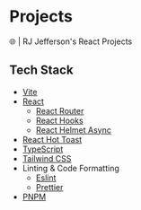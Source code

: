 # Projects

🌐 | RJ Jefferson's React Projects

## Tech Stack

- [Vite](https://vitejs.dev/)
- [React](https://react.dev/)
  - [React Router](https://reactrouter.com/)
  - [React Hooks](https://legacy.reactjs.org/docs/hooks-intro.html)
  - [React Helmet Async](https://www.npmjs.com/package/react-helmet-async)
- [React Hot Toast](https://react-hot-toast.com/)
- [TypeScript](https://www.typescriptlang.org/)
- [Tailwind CSS](https://tailwindcss.com/)
- Linting & Code Formatting
  - [Eslint](https://eslint.org/)
  - [Prettier](https://prettier.io/)
- [PNPM](https://pnpm.io/)

<!-- # React + TypeScript + Vite

This template provides a minimal setup to get React working in Vite with HMR and some ESLint rules.

Currently, two official plugins are available:

- [@vitejs/plugin-react](https://github.com/vitejs/vite-plugin-react/blob/main/packages/plugin-react/README.md)
  uses [Babel](https://babeljs.io/) for Fast Refresh
- [@vitejs/plugin-react-swc](https://github.com/vitejs/vite-plugin-react-swc) uses
  [SWC](https://swc.rs/) for Fast Refresh

## Expanding the ESLint configuration

If you are developing a production application, we recommend updating the configuration to enable
type aware lint rules:

- Configure the top-level `parserOptions` property like this:

```js
export default {
  // other rules...
  parserOptions: {
    ecmaVersion: 'latest',
    sourceType: 'module',
    project: ['./tsconfig.json', './tsconfig.node.json'],
    tsconfigRootDir: __dirname
  }
}
```

- Replace `plugin:@typescript-eslint/recommended` to
  `plugin:@typescript-eslint/recommended-type-checked` or
  `plugin:@typescript-eslint/strict-type-checked`
- Optionally add `plugin:@typescript-eslint/stylistic-type-checked`
- Install [eslint-plugin-react](https://github.com/jsx-eslint/eslint-plugin-react) and add
  `plugin:react/recommended` & `plugin:react/jsx-runtime` to the `extends` list -->
